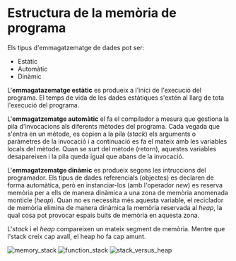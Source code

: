 # Estructura de la memòria de programa

Els tipus d'emmagatzematge de dades pot ser:
* Estàtic
* Automàtic
* Dinàmic

L'**emmagatazematge estàtic** es produeix a l'inici de l'execució del programa. El temps de vida de les dades estàtiques s'extén al llarg de tota l'execució del programa.

L'**emmagatzematge automàtic** el fa el compilador a mesura que gestiona la pila d'invocacions als diferents mètodes del programa. Cada vegada que s'entra en un mètode, es copien a la pila (*stack*) els arguments o paràmetres de la invocació i a continuació es fa el mateix amb les variables locals del mètode. Quan se surt del mètode (retorn), aquestes variables desapareixen i la pila queda igual que abans de la invocació.

L'**emmagatzematge dinàmic** es produeix segons les intruccions del programador. Els tipus de dades referencials (objectes) es declaren de forma automàtica, però en instanciar-los (amb l'operador *new*) es reserva memòria per a ells de manera dinàmica a una zona de memòria anomenada monticle (*heap*). Quan no es necessita més aquesta variable, el reciclador de memòria elimina de manera dinàmica la memòria reservada al *heap*, la qual cosa pot provocar espais buits de memòria en aquesta zona.

L'*stack* i el *heap* compareixen un mateix segment de memòria. Mentre que l'stack creix cap avall, el heap ho fa cap amunt.

![memory_stack](https://user-images.githubusercontent.com/36074660/207142668-af3af744-a575-4fdc-9ee0-a9b738ee5fa5.png)
![function_stack](https://user-images.githubusercontent.com/36074660/207143288-f19c0073-4606-4657-b86a-80f171bde05b.png)
![stack_versus_heap](https://user-images.githubusercontent.com/36074660/207143384-cc0c8926-2858-4729-bb78-6b5086bb7bd9.png)
